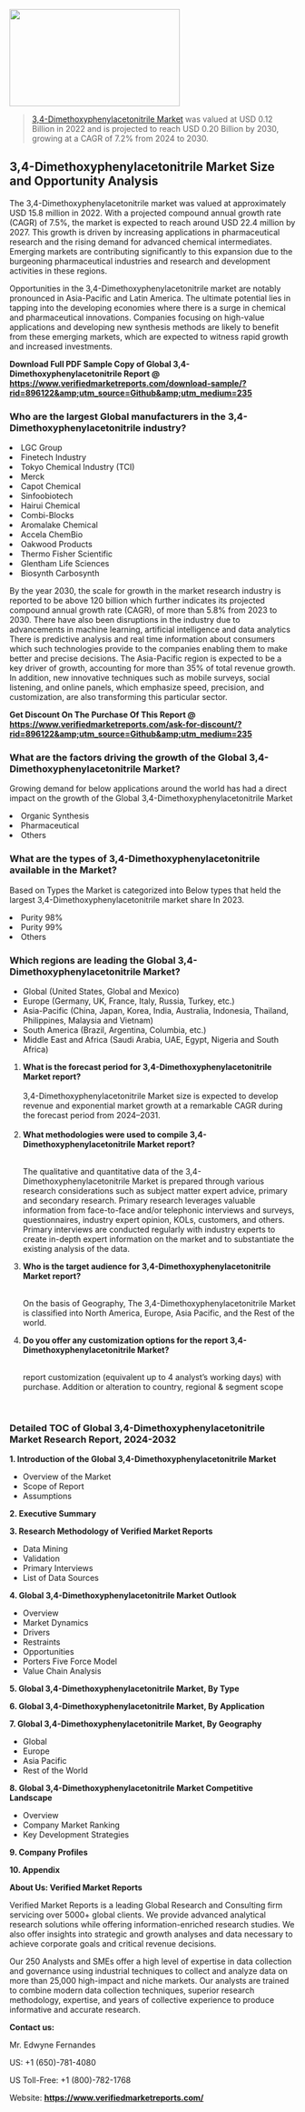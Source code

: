 <img src="https://ffe5etoiles.com/wp-content/uploads/2024/12/MST1-300x171.png" alt="" width="300" height="171" class="alignnone size-medium wp-image-20088" /><blockquote><p><p><a href="https://www.verifiedmarketreports.com/download-sample/?rid=896122&utm_source=Github&utm_medium=235" target="_blank">3,4-Dimethoxyphenylacetonitrile Market</a> was valued at USD 0.12 Billion in 2022 and is projected to reach USD 0.20 Billion by 2030, growing at a CAGR of 7.2% from 2024 to 2030.</p></blockquote><p><h2>3,4-Dimethoxyphenylacetonitrile Market Size and Opportunity Analysis</h2><p>The 3,4-Dimethoxyphenylacetonitrile market was valued at approximately USD 15.8 million in 2022. With a projected compound annual growth rate (CAGR) of 7.5%, the market is expected to reach around USD 22.4 million by 2027. This growth is driven by increasing applications in pharmaceutical research and the rising demand for advanced chemical intermediates. Emerging markets are contributing significantly to this expansion due to the burgeoning pharmaceutical industries and research and development activities in these regions.</p><p>Opportunities in the 3,4-Dimethoxyphenylacetonitrile market are notably pronounced in Asia-Pacific and Latin America. The ultimate potential lies in tapping into the developing economies where there is a surge in chemical and pharmaceutical innovations. Companies focusing on high-value applications and developing new synthesis methods are likely to benefit from these emerging markets, which are expected to witness rapid growth and increased investments.</p></p><p class=""><strong>Download Full PDF Sample Copy of Global 3,4-Dimethoxyphenylacetonitrile Report @ <a href="https://www.verifiedmarketreports.com/download-sample/?rid=896122&amp;utm_source=Github&amp;utm_medium=235" target="_blank">https://www.verifiedmarketreports.com/download-sample/?rid=896122&amp;utm_source=Github&amp;utm_medium=235</a></strong></p><h3 id="" class="">Who are the largest Global manufacturers in the 3,4-Dimethoxyphenylacetonitrile industry?</h3><p><li>LGC Group</li><li> Finetech Industry</li><li> Tokyo Chemical Industry (TCI)</li><li> Merck</li><li> Capot Chemical</li><li> Sinfoobiotech</li><li> Hairui Chemical</li><li> Combi-Blocks</li><li> Aromalake Chemical</li><li> Accela ChemBio</li><li> Oakwood Products</li><li> Thermo Fisher Scientific</li><li> Glentham Life Sciences</li><li> Biosynth Carbosynth</li></p><div class=""><div class="" dir="" data-message-author-role="" data-message-id="" data-message-model-slug=""><div class=""><div class=""><div class=""><div class="" dir="" data-message-author-role="" data-message-id="" data-message-model-slug=""><div class=""><div class=""><p>By the year 2030, the scale for growth in the market research industry is reported to be above 120 billion which further indicates its projected compound annual growth rate (CAGR), of more than 5.8% from 2023 to 2030. There have also been disruptions in the industry due to advancements in machine learning, artificial intelligence and data analytics There is predictive analysis and real time information about consumers which such technologies provide to the companies enabling them to make better and precise decisions. The Asia-Pacific region is expected to be a key driver of growth, accounting for more than 35% of total revenue growth. In addition, new innovative techniques such as mobile surveys, social listening, and online panels, which emphasize speed, precision, and customization, are also transforming this particular sector.</p><p><strong>Get Discount On The Purchase Of This Report @&nbsp; <a href="https://www.verifiedmarketreports.com/ask-for-discount/?rid=896122&amp;utm_source=Github&amp;utm_medium=235" target="_blank">https://www.verifiedmarketreports.com/ask-for-discount/?rid=896122&amp;utm_source=Github&amp;utm_medium=235</a></strong></p></div></div></div></div></div></div></div></div><h3 id="" class="">What are the factors driving the growth of the Global 3,4-Dimethoxyphenylacetonitrile Market?</h3><p id="" class="">Growing demand for below applications around the world has had a direct impact on the growth of the Global 3,4-Dimethoxyphenylacetonitrile Market</p><p id="" class=""><li>Organic Synthesis</li><li> Pharmaceutical</li><li> Others</li></p><h3 id="" class="">What are the types of 3,4-Dimethoxyphenylacetonitrile available in the Market?</h3><p id="" class="">Based on Types the Market is categorized into Below types that held the largest 3,4-Dimethoxyphenylacetonitrile market share In 2023.</p><p id="" class=""><li>Purity 98%</li><li> Purity 99%</li><li> Others</li></p><h3 id="" class="">Which regions are leading the Global 3,4-Dimethoxyphenylacetonitrile Market?</h3><ul><li>Global (United States, Global and Mexico)</li><li>Europe (Germany, UK, France, Italy, Russia, Turkey, etc.)</li><li>Asia-Pacific (China, Japan, Korea, India, Australia, Indonesia, Thailand, Philippines, Malaysia and Vietnam)</li><li>South America (Brazil, Argentina, Columbia, etc.)</li><li>Middle East and Africa (Saudi Arabia, UAE, Egypt, Nigeria and South Africa)</li></ul><p><ol><li><strong>What is the forecast period for 3,4-Dimethoxyphenylacetonitrile Market report?<br /></strong><br /><span data-sheets-root="1" data-sheets-value="{&quot;1&quot;:2,&quot;2&quot;:&quot;XXXX size is expected to develop revenue and exponential market growth at a remarkable CAGR during the forecast period from 2024&ndash;2030.&quot;}" data-sheets-userformat="{&quot;2&quot;:12674,&quot;4&quot;:{&quot;1&quot;:2,&quot;2&quot;:16776960},&quot;10&quot;:2,&quot;11&quot;:0,&quot;15&quot;:&quot;Arial&quot;,&quot;16&quot;:12}">3,4-Dimethoxyphenylacetonitrile Market size is expected to develop revenue and exponential market growth at a remarkable CAGR during the forecast period from 2024&ndash;2031.</span><br /><br /></li><li><strong>What methodologies were used to compile 3,4-Dimethoxyphenylacetonitrile Market report?<br /><br /></strong><p>The qualitative and quantitative data of the&nbsp;3,4-Dimethoxyphenylacetonitrile Market is prepared through various research considerations such as subject matter expert advice, primary and secondary research. Primary research leverages valuable information from face-to-face and/or telephonic interviews and surveys, questionnaires, industry expert opinion, KOLs, customers, and others. Primary interviews are conducted regularly with industry experts to create in-depth expert information on the market and to substantiate the existing analysis of the data.&nbsp;</p></li><li><strong>Who is the target audience for 3,4-Dimethoxyphenylacetonitrile Market report?<br /><br /></strong><p>On the basis of Geography, The&nbsp;3,4-Dimethoxyphenylacetonitrile Market is classified into North America, Europe, Asia Pacific, and the Rest of the world.</p></li><li><strong>Do you offer any customization options for the report 3,4-Dimethoxyphenylacetonitrile Market?<br /><br /></strong><p>report customization (equivalent up to 4 analyst&rsquo;s working days) with purchase. Addition or alteration to country, regional &amp; segment scope</p><p>&nbsp;</p></li></ol></p><h3 id="" class="">Detailed TOC of Global 3,4-Dimethoxyphenylacetonitrile Market Research Report, 2024-2032</h3><p id="" class=""><strong>1. Introduction of the Global 3,4-Dimethoxyphenylacetonitrile Market</strong></p><ul><li>Overview of the Market</li><li>Scope of Report</li><li>Assumptions</li></ul><p id="" class=""><strong>2. Executive Summary</strong></p><p id="" class=""><strong>3. Research Methodology of&nbsp;Verified Market Reports</strong></p><ul><li>Data Mining</li><li>Validation</li><li>Primary Interviews</li><li>List of Data Sources</li></ul><p id="" class=""><strong>4. Global 3,4-Dimethoxyphenylacetonitrile Market Outlook</strong></p><ul><li>Overview</li><li>Market Dynamics</li><li>Drivers</li><li>Restraints</li><li>Opportunities</li><li>Porters Five Force Model</li><li>Value Chain Analysis</li></ul><p id="" class=""><strong>5. Global 3,4-Dimethoxyphenylacetonitrile Market, By&nbsp;Type</strong></p><p id="" class=""><strong>6. Global 3,4-Dimethoxyphenylacetonitrile Market, By Application</strong></p><p id="" class=""><strong>7. Global 3,4-Dimethoxyphenylacetonitrile Market, By Geography</strong></p><ul><li>Global</li><li>Europe</li><li>Asia Pacific</li><li>Rest of the World</li></ul><p id="" class=""><strong>8. Global 3,4-Dimethoxyphenylacetonitrile Market Competitive Landscape</strong></p><ul><li>Overview</li><li>Company Market Ranking</li><li>Key Development Strategies</li></ul><p id="" class=""><strong>9. Company Profiles</strong></p><p id="" class=""><strong>10. Appendix</strong></p><p id="" class=""><strong>About Us: Verified Market Reports</strong></p><p id="" class="">Verified Market Reports is a leading Global Research and Consulting firm servicing over 5000+ global clients. We provide advanced analytical research solutions while offering information-enriched research studies. We also offer insights into strategic and growth analyses and data necessary to achieve corporate goals and critical revenue decisions.</p><p id="" class="">Our 250 Analysts and SMEs offer a high level of expertise in data collection and governance using industrial techniques to collect and analyze data on more than 25,000 high-impact and niche markets. Our analysts are trained to combine modern data collection techniques, superior research methodology, expertise, and years of collective experience to produce informative and accurate research.</p><p id="" class=""><strong>Contact us:</strong></p><p id="" class="">Mr. Edwyne Fernandes</p><p id="" class="">US: +1 (650)-781-4080</p><p id="" class="">US Toll-Free: +1 (800)-782-1768</p><p id="" class="">Website: <a target="" data-test-app-aware-link=""><strong>https://www.verifiedmarketreports.com/</strong></a></p>
